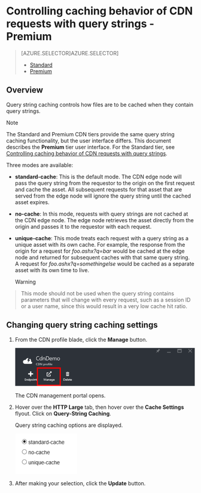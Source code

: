 <properties 
    pageTitle="CDN - Controlling caching behavior of requests with query strings - Premium" 
    description="CDN query string caching controls how files are to be cached when they contain query strings." 
    services="cdn" 
    documentationCenter=".NET" 
    authors="camsoper" 
    manager="dwrede" 
    editor=""/>

<tags 
    ms.service="cdn" 
    ms.workload="tbd" 
    ms.tgt_pltfrm="na" 
    ms.devlang="na" 
    ms.topic="article" 
    ms.date="12/02/2015" 
    ms.author="casoper"/>

# Controlling caching behavior of CDN requests with query strings - Premium
> [AZURE.SELECTOR]AZURE.SELECTOR]
> 
> * [Standard](cdn-query-string.md)
> * [Premium](cdn-query-string-premium.md)
> 
> 
## Overview
Query string caching controls how files are to be cached when they contain query strings. 

> [!NOTE]
> The Standard and Premium CDN tiers provide the same query string caching functionality, but the user interface differs.  This document describes the **Premium** tier user interface.  For the Standard tier, see [Controlling caching behavior of CDN requests with query strings](cdn-query-string.md).
> 
> 
Three modes are available:

* **standard-cache**:  This is the default mode.  The CDN edge node will pass the query string from the requestor to the origin on the first request and cache the asset.  All subsequent requests for that asset that are served from the edge node will ignore the query string until the cached asset expires. 
* **no-cache**:  In this mode, requests with query strings are not cached at the CDN edge node.  The edge node retrieves the asset directly from the origin and passes it to the requestor with each request. 
* **unique-cache**:  This mode treats each request with a query string as a unique asset with its own cache.  For example, the response from the origin for a request for *foo.ashx?q=bar* would be cached at the edge node and returned for subsequent caches with that same query string.  A request for *foo.ashx?q=somethingelse* would be cached as a separate asset with its own time to live.

  > [!WARNING]
> This mode should not be used when the query string contains parameters that will change with every request, such as a session ID or a user name, since this would result in a very low cache hit ratio.
> 
> 

## Changing query string caching settings
1. From the CDN profile blade, click the **Manage** button.

    ![CDN profile blade manage button](./media/cdn-query-string-premium/cdn-manage-btn.png)

    The CDN management portal opens.

2. Hover over the **HTTP Large** tab, then hover over the **Cache Settings** flyout.  Click on **Query-String Caching**.

    Query string caching options are displayed.

    ![CDN query string caching options](./media/cdn-query-string-premium/cdn-query-string.png)

3. After making your selection, click the **Update** button.


